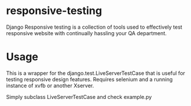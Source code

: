 responsive-testing
==================

Django Responsive testing is a collection of tools used to effectively test
responsive website with continually hassling your QA department.


Usage
=====

This is a wrapper for the django.test.LiveServerTestCase that is useful for
testing responsive design features. Requires selenium and a running instance
of xvfb or another Xserver.

Simply subclass LiveServerTestCase and check example.py
